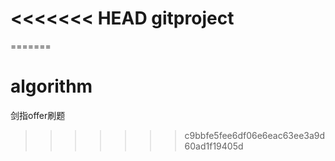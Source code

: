 <<<<<<< HEAD
gitproject
==========
=======
# algorithm
剑指offer刷题
>>>>>>> c9bbfe5fee6df06e6eac63ee3a9d60ad1f19405d
